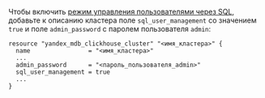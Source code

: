 Чтобы включить [режим управления пользователями через SQL](../../../../managed-clickhouse/operations/cluster-users.md#sql-user-management), добавьте к описанию кластера поле `sql_user_management` со значением `true` и поле `admin_password` с паролем пользователя `admin`:

```hcl
resource "yandex_mdb_clickhouse_cluster" "<имя_кластера>" {
  name                = "<имя_кластера>"
  ...
  admin_password      = "<пароль_пользователя_admin>"
  sql_user_management = true
  ...
}
```
